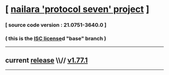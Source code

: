 
# [ [nailara 'protocol seven' project](http://nailara.network/) ]

### [ source code version : 21.0751-3640.0 ]

### ( this is the [ISC license](license)d "base" branch )
---
## current [release](https://github.com/taekiten/nailara/releases) \\\\// [v1.77.1](https://github.com/taekiten/nailara/releases/tag/v1.77.1)
---

